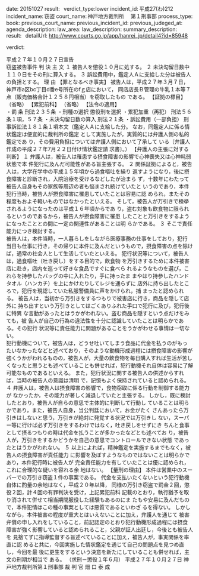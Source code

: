 
date: 20151027
result:  
verdict_type:lower
incident_id: 平成27(わ)212
incident_name: 窃盗
court_name: 神戸地方裁判所 　第１刑事部
process_type:
book: 
previous_court_name:
previous_incident_id:
previous_judeged_at:
agenda_description: 
law_area: 
law_description: 
summary_description:  
result:  
detailUrl: http://www.courts.go.jp/app/hanrei_jp/detail4?id=85948

verdict:

平成２７年１０月２７日宣告    
 窃盗被告事件 
            判        決 
            主        文 
         １ 被告人を懲役１０月に処する。 
２  未決勾留日数中１１０日をその刑に算入する。 
３ 訴訟費用中，鑑定人Ａに支給した分は被告人の負担とする。 
            理        由 
【罪となるべき事実】 
 被告人は，平成２７年３月７日，神戸市a区bc丁目d番e号所在のfｇ店において，
同店店長Ｂ管理の牛乳１本等７点（販売価格合計１２５８円相当）を窃取したもの
である。 
【証拠の標目】 
（省略） 
【累犯前科】 
（省略） 
【法令の適用】   
 ・罰  条       刑法２３５条 
 ・刑種の選択      懲役刑を選択 
 ・累犯加重（再犯）   刑法５６条１項，５７条 
 ・未決勾留日数の算入  刑法２１条 
 ・訴訟費用（一部負担） 刑事訴訟法１８１条１項本文（鑑定人Ａに支給した分。
なお，同鑑定人に係る情状鑑定は便宜的に裁判所の鑑定
として実施したが，実質的には弁護人側の私的鑑定であ
り，その費用負担については弁護人側において了承して
いる〔弁護人作成の平成２７年7月２２日付け情状鑑定請
求書〕。） 
【弁護人の主張に対する判断】 
１ 弁護人は，被告人は罹患する摂食障害の影響で心神喪失又は心神耗弱状態で本
件犯行に及んだ可能性がある旨主張する。 
２ 関係証拠によると，被告人は，大学在学中の平成１５年頃から過食嘔吐を繰り
返すようになり，後に摂食障害と診断され，入院治療を受けるなどしたが治まら
ず，十数年にわたって被告人自身もその家族等周辺の者も悩まされ続けていたと
いうのであり，本件犯行当時，被告人が摂食障害に罹患していたことは容易に認
められ，またその程度もおよそ軽いものではなかったといえる。 
  そして，被告人が万引きで検挙されるようになったのは平成１６年頃からであ
り，盗む対象も飲食物に限られるというのであるから，被告人が摂食障害に罹患
したことと万引きをするようになったこととの間に一定の関連性があることは明
らかである。 
３ そこで責任能力につき検討する。  
  被告人は，本件当時，一人暮らしをしながら医療事務の仕事をしており，犯行
当日も仕事に行き，その帰りに本件に及んだというもので，摂食障害の点を除け
ば，通常の社会人として生活していたといえる。 
   犯行状況等について，被告人は，過食嘔吐（吐き戻し）をする目的で，飲食物
を万引きするために本件被害店に赴き，店内を巡って好きな食品ですぐに食べら
れるようなものを選び，これらを持参したバッグの中に入れたり，手に持ったま
まやはり持参したハンドタオル（ハンカチ）を上にかけたりしてレジを通らずに
店外に持ち出したところで，犯行を現認していた私服警備員に声をかけられ，捕
まったと認められる。 
   被告人は，当初から万引きをするつもりで被害店に行き，商品を隠して店外に
持ち出すという万引きとしてはごくありふれた手口で犯行に及び，犯行後に特異
な言動があったとはうかがわれない。盗む商品を隠すという点だけをみても，被
告人が自己の行為の違法性を十分に認識していたことは明らかである。その犯行
状況等に責任能力に問題があることをうかがわせる事情は一切ない。  
   犯行動機について，被告人は，どうせ吐いてしまう食品に代金を払うのがもっ
たいなかったなどと述べており，そのような動機形成過程には摂食障害の影響が
強くうかがわれるものの，被告人が，大量の飲食物を毎日購入すれば生活が苦し
くなったと思うとも述べていることも併せれば，犯行動機それ自体は容易に了解
可能なものであるといえる。 
   また，犯行状況に関する被告人の供述からすれば，当時の被告人の意識は清明
で，記憶もよく保持されていると認められる。 
４ 弁護人は，被告人は摂食障害の影響で，食物窃取に係る行動を制御する能力が
なかったか，その能力が著しく減退していたと主張する。 
  しかし，既に検討したとおり，被告人が自らの意思で主体的に判断して行動し
ていることは明らかであり，また，被告人自身，当公判廷において，お金がたく
さんあったら万引きはしないと思う，万引きが絶対に発覚する状況では万引きし
ない，スーパー等に行けば必ず万引きをするわけではなく，吐き戻しをせずにき
ちんと食事として摂るつもりの時は代金を払うことが多かったなどとも述べてお
り，被告人が，万引きをするかどうかを自己の意思でコントロールできない状態
であったとはうかがわれない。 
５ 以上によれば，精神鑑定を実施するまでもなく，被告人の摂食障害が責任能力
に影響を及ぼすようなものではないことは明らかであり，本件犯行時に被告人が
完全責任能力を有していたことは優に認められ，これに合理的な疑いを容れる余
地はない。 
【量刑の理由】 
 本件は営業中のスーパーでの万引き窃盗１件の事案である。 
 代金を支払いたくないという犯行動機自体に酌量の余地はなく，平成２０年以降，
同様の万引き窃盗で罰金２回，懲役２回，計４回の有罪判決を受け，上記累犯前科
記載のとおり，執行猶予を取り消されて併せて相当期間服役した経験もあるのにま
たもや安易に及んだもので，本件犯情はこの種の事案としては悪質であるといわざ
るを得ない。 
 しかしながら，本件被害の程度が重大とはいえないことに加え，弁護人を通じて
被害弁償の申し入れをしていること，前記認定のとおり犯行動機形成過程には摂食
障害が強く影響していると認められること，父親が証人出廷し，今後とも被告人を
見捨てずに指導監督する旨述べていることに加え，被告人が，事実関係を率直に認
めると共に，今回実施した情状鑑定を通じて自己の問題点を見つめ直し，今回を最
後に更生をするという決意を新たにしていることも併せれば，主文の刑期が相当で
ある。 
（求刑－懲役１年６月） 
   平成２７年１０月２７日 
      神戸地方裁判所第１刑事部 
            裁 判 官  畑  口  泰  成 

                    